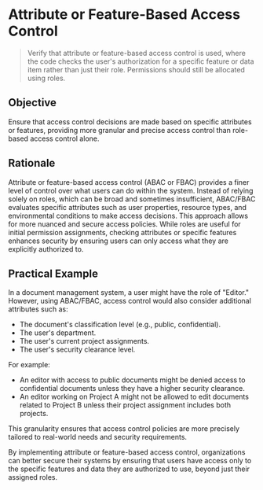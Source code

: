 # Attribute or Feature-Based Access Control

> Verify that attribute or feature-based access control is used, where the code checks the user's authorization for a specific feature or data item rather than just their role. Permissions should still be allocated using roles.

## Objective
Ensure that access control decisions are made based on specific attributes or features, providing more granular and precise access control than role-based access control alone.

## Rationale
Attribute or feature-based access control (ABAC or FBAC) provides a finer level of control over what users can do within the system. Instead of relying solely on roles, which can be broad and sometimes insufficient, ABAC/FBAC evaluates specific attributes such as user properties, resource types, and environmental conditions to make access decisions. This approach allows for more nuanced and secure access policies. While roles are useful for initial permission assignments, checking attributes or specific features enhances security by ensuring users can only access what they are explicitly authorized to.

## Practical Example
In a document management system, a user might have the role of "Editor." However, using ABAC/FBAC, access control would also consider additional attributes such as:
- The document's classification level (e.g., public, confidential).
- The user's department.
- The user's current project assignments.
- The user's security clearance level.

For example:
- An editor with access to public documents might be denied access to confidential documents unless they have a higher security clearance.
- An editor working on Project A might not be allowed to edit documents related to Project B unless their project assignment includes both projects.

This granularity ensures that access control policies are more precisely tailored to real-world needs and security requirements.

By implementing attribute or feature-based access control, organizations can better secure their systems by ensuring that users have access only to the specific features and data they are authorized to use, beyond just their assigned roles.
